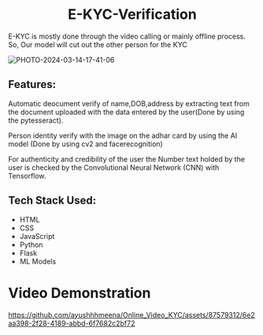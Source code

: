 <h1 align="center">E-KYC-Verification</h1> 
E-KYC is mostly done through the video calling or mainly offline process.
So, Our model will cut out the other person for the KYC 

![PHOTO-2024-03-14-17-41-06](https://github.com/ayushhhmeena/Online_Video_KYC/assets/87579312/caee1a23-601b-49ac-8bc8-63d7a952650b)


<h2>Features:</h2>
<p>Automatic deocument verify of name,DOB,address by extracting text from the document uploaded with the data entered by the user(Done by using the pytesseract).</p>
<p>Person identity verify with the image on the adhar card by using the AI model (Done by using cv2 and facerecognition)</p>
<p>For authenticity and credibility of the user the Number text holded by the user is checked by the Convolutional Neural Network (CNN) with Tensorflow.</p>

<h2>Tech Stack Used:</h2>
<ul>
<li>HTML</li> 
<li>CSS</li>
<li>JavaScript</li>
<li>Python</li>
<li>Flask</li>
<li>ML Models</li>
</ul>

<h1>Video Demonstration</h1>

https://github.com/ayushhhmeena/Online_Video_KYC/assets/87579312/6e2aa398-2f28-4189-abbd-6f7682c2bf72

